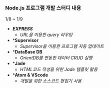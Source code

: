 ### Node.js 프로그램 개발 스터디 내용 

1/8 ~ 1/9

* ***EXPRESS***
  - *URL을 이용한 query 라우팅* 
* ***Supervisor**
  - *Supervisor을 이용한 프로그램 자동 업데이트*   
* ***DataBase DB**
  - *OrientDB를 연동한 데이터 CRUD 실행*   
* ***Jade**
  - *HTML코드 작성을 위한 Jade 템플릿 활용*   
* ***Atom & VScode** 
  - *개발을 위한 소스코드 편집기 사용*
 

